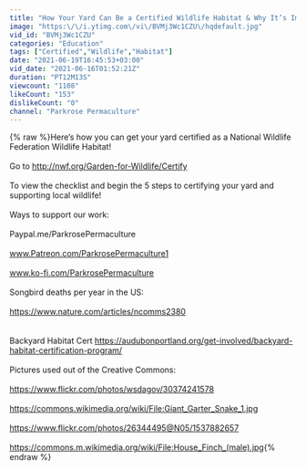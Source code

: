 ```yaml
---
title: "How Your Yard Can Be a Certified Wildlife Habitat & Why It’s Important to Do So"
image: "https:\/\/i.ytimg.com\/vi\/BVMj3Wc1CZU\/hqdefault.jpg"
vid_id: "BVMj3Wc1CZU"
categories: "Education"
tags: ["Certified","Wildlife","Habitat"]
date: "2021-06-19T16:45:53+03:00"
vid_date: "2021-06-16T01:52:21Z"
duration: "PT12M13S"
viewcount: "1108"
likeCount: "153"
dislikeCount: "0"
channel: "Parkrose Permaculture"
---
```

{% raw %}Here’s how you can get your yard certified as a National Wildlife Federation Wildlife Habitat! <br /> <br />Go to <a rel="nofollow" target="blank" href="http://nwf.org/Garden-for-Wildlife/Certify">http://nwf.org/Garden-for-Wildlife/Certify</a><br /><br />To view the checklist and begin the 5 steps to certifying your yard and supporting local wildlife! <br /><br />Ways to support our work: <br /><br />Paypal.me/ParkrosePermaculture<br /><br />www.Patreon.com/ParkrosePermaculture1<br /><br />www.ko-fi.com/ParkrosePermaculture<br /><br />Songbird deaths per year in the US: <br /><br /><a rel="nofollow" target="blank" href="https://www.nature.com/articles/ncomms2380">https://www.nature.com/articles/ncomms2380</a><br /><br /><br />Backyard Habitat Cert <a rel="nofollow" target="blank" href="https://audubonportland.org/get-involved/backyard-habitat-certification-program/">https://audubonportland.org/get-involved/backyard-habitat-certification-program/</a><br /><br />Pictures used out of the Creative Commons: <br /><br /><a rel="nofollow" target="blank" href="https://www.flickr.com/photos/wsdagov/30374241578">https://www.flickr.com/photos/wsdagov/30374241578</a> <br /><br /><a rel="nofollow" target="blank" href="https://commons.wikimedia.org/wiki/File:Giant_Garter_Snake_1.jpg">https://commons.wikimedia.org/wiki/File:Giant_Garter_Snake_1.jpg</a><br /><br /><a rel="nofollow" target="blank" href="https://www.flickr.com/photos/26344495@N05/1537882657">https://www.flickr.com/photos/26344495@N05/1537882657</a><br /><br /><a rel="nofollow" target="blank" href="https://commons.m.wikimedia.org/wiki/File:House_Finch_(male).jpg">https://commons.m.wikimedia.org/wiki/File:House_Finch_(male).jpg</a>{% endraw %}
